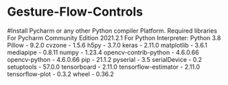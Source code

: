 # Gesture-Flow-Controls

#Install Pycharm or any other Python compiler Platform.
Required libraries For Pycharm Community Edition 2021.2.1
For Python Interpreter: Python 3.8
Pillow - 9.2.0
cvzone - 1.5.6
h5py - 3.7.0
keras - 2.11.0
matplotlib - 3.6.1
mediapipe - 0.8.11
numpy - 1.23.4
opencv-contrib-python - 4.6.0.66
opencv-python - 4.6.0.66
pip - 21.1.2
pyserial - 3.5
serialDevice - 0.2
setuptools - 57.0.0
tensorboard - 2.11.0
tensorflow-estimator - 2.11.0
tensorflow-plot  - 0.3.2
wheel - 0.36.2
